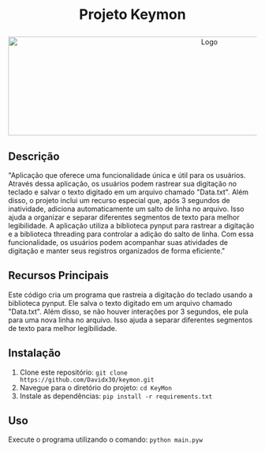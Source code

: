 # <p align="center"> Projeto Keymon </p>
<p align="center">
  <img src="https://pin.it/45n05jOTg" alt="Logo" width="800" height="200">
</p>

## Descrição
"Aplicação que oferece uma funcionalidade única e útil para os usuários.
Através dessa aplicação, os usuários podem rastrear sua digitação no teclado e salvar o texto digitado em um arquivo chamado "Data.txt". 
Além disso, o projeto inclui um recurso especial que, após 3 segundos de inatividade, adiciona automaticamente um salto de linha no arquivo. 
Isso ajuda a organizar e separar diferentes segmentos de texto para melhor legibilidade.
A aplicação utiliza a biblioteca pynput para rastrear a digitação e a biblioteca threading para controlar a adição do salto de linha. 
Com essa funcionalidade, os usuários podem acompanhar suas atividades de digitação e manter seus registros organizados de forma eficiente."

## Recursos Principais
Este código cria um programa que rastreia a digitação do teclado usando a biblioteca pynput.
Ele salva o texto digitado em um arquivo chamado "Data.txt". Além disso, se não houver
interações por 3 segundos, ele pula para uma nova linha no arquivo. Isso ajuda a separar
diferentes segmentos de texto para melhor legibilidade.




## Instalação
1. Clone este repositório: `git clone https://github.com/Davidx30/keymon.git`
2. Navegue para o diretório do projeto: `cd KeyMon`
3. Instale as dependências: `pip install -r requirements.txt`

## Uso
Execute o programa utilizando o comando: `python main.pyw`




